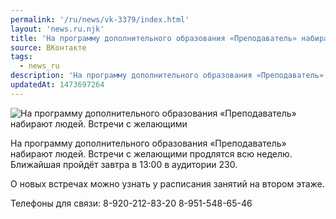 ```yaml
---
permalink: '/ru/news/vk-3379/index.html'
layout: 'news.ru.njk'
title: 'На программу дополнительного образования «Преподаватель» набирают людей.'
source: ВКонтакте
tags:
  - news_ru
description: 'На программу дополнительного образования «Преподаватель» набирают людей.'
updatedAt: 1473697264
---
```

![На программу дополнительного образования «Преподаватель» набирают людей. Встречи с желающими](https://sun9-6.userapi.com/impf/c631816/v631816484/4e9c9/373ddStre5U.jpg?size=1200x704&quality=96&proxy=1&sign=ef09a8a25b23455f1a1b5d95e4a977a2&c_uniq_tag=NtyqXcpr6Aruzf2uk77DHUNf4xcIWJWAbQKXvYBy9L0&type=album)

На программу дополнительного образования «Преподаватель» набирают людей. Встречи с желающими продлятся всю неделю. Ближайшая пройдёт завтра в 13:00 в аудитории 230.

О новых встречах можно узнать у расписания занятий на втором этаже.

Телефоны для связи:
8-920-212-83-20
8-951-548-65-46
